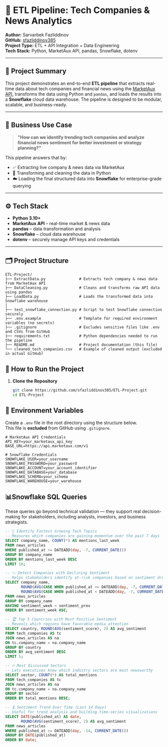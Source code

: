 # 🚀 ETL Pipeline: Tech Companies & News Analytics

**Author:** Sarvarbek Fazliddinov  
**GitHub:** [sfazliddinov385](https://github.com/sfazliddinov385)  
**Project Type:** ETL + API Integration + Data Engineering  
**Tech Stack:** Python, MarketAux API, pandas, Snowflake, dotenv

---

## 📌 Project Summary

This project demonstrates an end-to-end **ETL pipeline** that extracts real-time data about tech companies and financial news using the [MarketAux API](https://www.marketaux.com/), transforms the data using Python and `pandas`, and loads the results into a **Snowflake** cloud data warehouse. The pipeline is designed to be modular, scalable, and business-ready.

---

## 🎯 Business Use Case

> **"How can we identify trending tech companies and analyze financial news sentiment for better investment or strategy planning?"**

This pipeline answers that by:

- ✅ Extracting live company & news data via MarketAux  
- 🔧 Transforming and cleaning the data in Python  
- ☁️ Loading the final structured data into **Snowflake** for enterprise-grade querying  

---

## ⚙️ Tech Stack

- **Python 3.10+**
- **MarketAux API** – real-time market & news data
- **pandas** – data transformation and analysis
- **Snowflake** – cloud data warehouse
- **dotenv** – securely manage API keys and credentials

---

## 🗂️ Project Structure

```
ETL-Project/
├── ExtractData.py               # Extracts tech company & news data from MarketAux API
├── DataCleaning.py              # Cleans and transforms raw API data using pandas
├── LoadData.py                  # Loads the transformed data into Snowflake warehouse
│
├── test_snowflake_connection.py # Script to test Snowflake connection securely
├── .env.example                 # Template for required environment variables (no secrets)
├── .gitignore                   # Excludes sensitive files like .env and CSVs from GitHub
├── requirements.txt             # Python dependencies needed to run the pipeline
├── README.md                    # Project documentation (this file)
└── cleaned_tech_companies.csv   # Example of cleaned output (excluded in actual GitHub)
```




## 🚀 How to Run the Project

1. **Clone the Repository**
   ```bash
   git clone https://github.com/sfazliddinov385/ETL-Project.git
   cd ETL-Project


## 🔐 Environment Variables

Create a `.env` file in the root directory using the structure below.  
This file is **excluded** from GitHub using `.gitignore`.

```env
# MarketAux API Credentials
API_KEY=your_marketaux_api_key
BASE_URL=https://api.marketaux.com/v1

# Snowflake Credentials
SNOWFLAKE_USER=your_username
SNOWFLAKE_PASSWORD=your_password
SNOWFLAKE_ACCOUNT=your_account_identifier
SNOWFLAKE_DATABASE=your_database
SNOWFLAKE_SCHEMA=your_schema
SNOWFLAKE_WAREHOUSE=your_warehouse

```
## 📊Snowflake SQL Queries

These queries go beyond technical validation — they support real decision-making for stakeholders, including analysts, investors, and business strategists.

```sql
-- 🚀 Identify Fastest Growing Tech Topics
-- Measures which companies are gaining momentum over the past 7 days
SELECT company_name, COUNT(*) AS mentions_last_week
FROM news_articles
WHERE published_at >= DATEADD(day, -7, CURRENT_DATE())
GROUP BY company_name
ORDER BY mentions_last_week DESC
LIMIT 10;

-- 📉 Detect Companies with Declining Sentiment
-- Helps stakeholders identify at-risk companies based on sentiment drop
SELECT company_name,
       ROUND(AVG(CASE WHEN published_at >= DATEADD(day, -7, CURRENT_DATE()) THEN sentiment_score END), 2) AS sentiment_week,
       ROUND(AVG(CASE WHEN published_at < DATEADD(day, -7, CURRENT_DATE()) THEN sentiment_score END), 2) AS sentiment_prev
FROM news_articles
GROUP BY company_name
HAVING sentiment_week < sentiment_prev
ORDER BY sentiment_week ASC;

-- 🏆 Top 5 Countries with Most Positive Sentiment
-- Reveals which regions have favorable media attention
SELECT country, ROUND(AVG(sentiment_score), 2) AS avg_sentiment
FROM tech_companies AS tc
JOIN news_articles AS na
ON tc.company_name = na.company_name
GROUP BY country
ORDER BY avg_sentiment DESC
LIMIT 5;

-- 🔥 Most Discussed Sectors
-- Lets executives know which industry sectors are most newsworthy
SELECT sector, COUNT(*) AS total_mentions
FROM tech_companies AS tc
JOIN news_articles AS na
ON tc.company_name = na.company_name
GROUP BY sector
ORDER BY total_mentions DESC;

-- ⏳ Sentiment Trend Over Time (Last 14 Days)
-- Useful for trend analysis and building time-series visualizations
SELECT DATE(published_at) AS date,
       ROUND(AVG(sentiment_score), 2) AS avg_sentiment
FROM news_articles
WHERE published_at >= DATEADD(day, -14, CURRENT_DATE())
GROUP BY DATE(published_at)
ORDER BY date;



